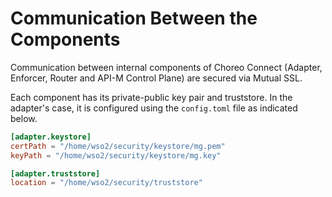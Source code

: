 # Communication Between the Components

Communication between internal components of Choreo Connect (Adapter, Enforcer, Router and API-M Control Plane) are secured via Mutual SSL.

Each component has its private-public key pair and truststore. In the adapter's case, it is configured using the `config.toml` file as indicated below.

```toml
[adapter.keystore] 
certPath = "/home/wso2/security/keystore/mg.pem"
keyPath = "/home/wso2/security/keystore/mg.key"

[adapter.truststore]
location = "/home/wso2/security/truststore"
```
